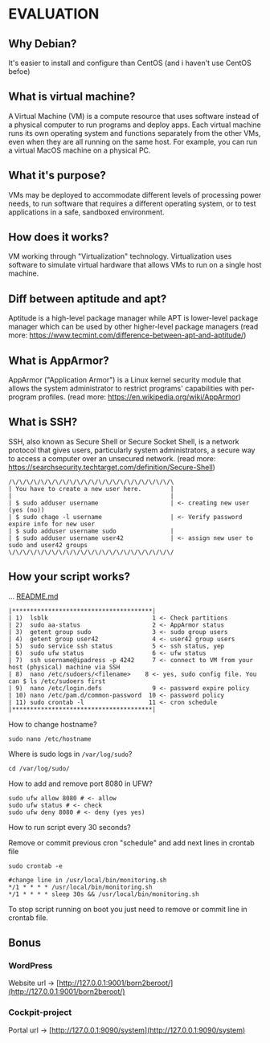 # EVALUATION

## Why Debian?
It's easier to install and configure than CentOS (and i haven't use CentOS befoe)

## What is virtual machine?

A Virtual Machine (VM) is a compute resource that uses software instead of a physical computer to run programs and deploy 
apps. Each virtual machine runs its own operating system and functions separately from the other VMs, even when they are all
running on the same host. For example, you can run a virtual MacOS machine on a physical PC. 

## What it's purpose?

VMs may be deployed to accommodate different levels of processing power needs, to run software that requires a different
operating system, or to test applications in a safe, sandboxed environment. 

## How does it works?

VM working through "Virtualization" technology. Virtualization uses software to simulate virtual hardware that allows 
VMs to run on a single host machine.

## Diff between aptitude and apt?

Aptitude is a high-level package manager while APT is lower-level package manager which can be used by other 
higher-level package managers
(read more: https://www.tecmint.com/difference-between-apt-and-aptitude/)

## What is AppArmor?

AppArmor ("Application Armor") is a Linux kernel security module that allows the system administrator to restrict programs'
capabilities with per-program profiles.
(read more: https://en.wikipedia.org/wiki/AppArmor)

## What is SSH?

SSH, also known as Secure Shell or Secure Socket Shell, is a network protocol that gives users, particularly system 
administrators, a secure way to access a computer over an unsecured network.
(read more: https://searchsecurity.techtarget.com/definition/Secure-Shell)

```nano
/\/\/\/\/\/\/\/\/\/\/\/\/\/\/\/\/\/\/\/\/\/\/\
| You have to create a new user here.        |
|                                            |
| $ sudo adduser username                    | <- creating new user (yes (no))
| $ sudo chage -l username                   | <- Verify password expire info for new user
| $ sudo adduser username sudo               |
| $ sudo adduser username user42             | <- assign new user to sudo and user42 groups
\/\/\/\/\/\/\/\/\/\/\/\/\/\/\/\/\/\/\/\/\/\/\/
```

## How your script works?

... [README.md](https://github.com/MarJC5/Born2beroot/blob/main/Born2beroot/monitoring.sh)

```nano
|***************************************|
| 1)  lsblk                             1 <- Check partitions
| 2)  sudo aa-status                    2 <- AppArmor status
| 3)  getent group sudo                 3 <- sudo group users
| 4)  getent group user42               4 <- user42 group users
| 5)  sudo service ssh status           5 <- ssh status, yep
| 6)  sudo ufw status                   6 <- ufw status
| 7)  ssh username@ipadress -p 4242     7 <- connect to VM from your host (physical) machine via SSH
| 8)  nano /etc/sudoers/<filename>    8 <- yes, sudo config file. You can $ ls /etc/sudoers first
| 9)  nano /etc/login.defs              9 <- password expire policy
| 10) nano /etc/pam.d/common-password  10 <- password policy
| 11) sudo crontab -l                  11 <- cron schedule
|***************************************|
```

How to change hostname?

```shell
sudo nano /etc/hostname
```

Where is sudo logs in ``/var/log/sudo``?

```shell
cd /var/log/sudo/
```

How to add and remove port 8080 in UFW?

```shell
sudo ufw allow 8080 # <- allow
sudo ufw status # <- check
sudo ufw deny 8080 # <- deny (yes yes)
```

How to run script every 30 seconds?

Remove or commit previous cron "schedule" and add next lines in crontab file

```shell
sudo crontab -e

#change line in /usr/local/bin/monitoring.sh
*/1 * * * * /usr/local/bin/monitoring.sh
*/1 * * * * sleep 30s && /usr/local/bin/monitoring.sh
```

To stop script running on boot you just need to remove or commit line in crontab file.

## Bonus

### WordPress

Website url -> [http://127.0.0.1:9001/born2beroot/](http://127.0.0.1:9001/born2beroot/)

### Cockpit-project

Portal url -> [http://127.0.0.1:9090/system](http://127.0.0.1:9090/system)
